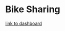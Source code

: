 # Bike Sharing

[link to dashboard](https://public.tableau.com/views/NYC_Bikeshare/NYCBikeshareStory?:language=en-US&:display_count=n&:origin=viz_share_link)